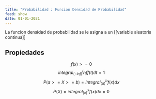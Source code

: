 ```yaml
---
title: "Probabilidad : Funcion Densidad de Probabilidad"
feed: show
date: 01-01-2021
---
```


La funcion densidad de probabilidad se le asigna a un [[variable aleatoria continua]]

## Propiedades
$$f(x) >= 0$$
$$integral_(- inf)^inf f(t) d t =1$$ 
$$P(a >= X >= b) = integral_(a)^b f(x) d x$$
$$P(X) = integral_(x)^x f(x) d x=0$$

